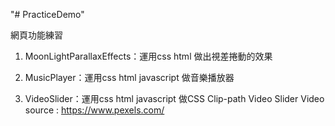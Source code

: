 "# PracticeDemo" 

網頁功能練習

1. MoonLightParallaxEffects：運用css html 做出視差捲動的效果

2. MusicPlayer：運用css html javascript 做音樂播放器

3. VideoSlider：運用css html javascript 做CSS Clip-path Video Slider
   Video source : https://www.pexels.com/
